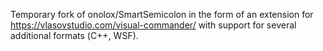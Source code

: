 Temporary fork of onolox/SmartSemicolon in the form of an extension for https://vlasovstudio.com/visual-commander/ with support for several additional formats (С++, WSF).
